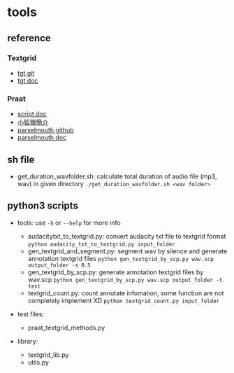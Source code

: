 # tools 

## reference

### Textgrid
 - [tgt git](https://github.com/hbuschme/TextGridTools)
 - [tgt doc](https://textgridtools.readthedocs.io/en/stable/api.html)
### Praat
 - [script doc](https://www.fon.hum.uva.nl/praat/manual/Scripting.html)
 - [小狐狸簡介](http://yhhuang1966.blogspot.com/2019/12/praat_9.html)
 - [parselmouth github](https://github.com/YannickJadoul/Parselmouth)
 - [parselmouth doc](https://parselmouth.readthedocs.io/en/stable/)


## sh file
  - get_duration_wavfolder.sh: calculate total duration of audio file (mp3, wav) in given directory
  `./get_duration_wavfolder.sh <wav folder>`


## python3 scripts
  - tools: use `-h`  or `--help` for more info
    - audacitytxt_to_textgrid.py: convert audacity txt file to textgrid format
         `python audacity_txt_to_textgrid.py input_folder`
    - gen_textgrid_and_segment.py: segment wav by silence and generate annotation textgrid files
         `python gen_textgrid_by_scp.py wav.scp output_folder -s 0.5`
    - gen_textgrid_by_scp.py: generate annotation textgrid files by wav.scp
         `python gen_textgrid_by_scp.py wav.scp output_folder -t text`
    - textgrid_count.py: count annotate infomation, some function are not completely implement XD
         `python textgrid_count.py input_folder`

  - test files:
    - praat_textgrid_methods.py
    
  - library:
    - textgrid_lib.py
    - utils.py
